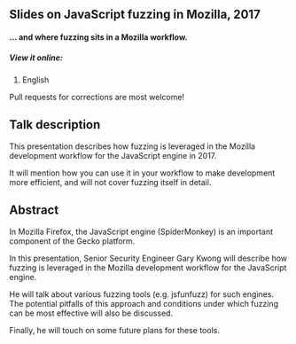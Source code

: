 ## Slides on JavaScript fuzzing in Mozilla, 2017
#### ... and where fuzzing sits in a Mozilla workflow.

##### View it online:
1. English

Pull requests for corrections are most welcome!

## Talk description
This presentation describes how fuzzing is leveraged in the Mozilla development workflow for the JavaScript engine in 2017.

It will mention how you can use it in your workflow to make development more efficient, and will not cover fuzzing itself in detail.

## Abstract
In Mozilla Firefox, the JavaScript engine (SpiderMonkey) is an important component of the Gecko platform.

In this presentation, Senior Security Engineer Gary Kwong will describe how fuzzing is leveraged in the Mozilla development workflow for the JavaScript engine.

He will talk about various fuzzing tools (e.g. jsfunfuzz) for such engines. The potential pitfalls of this approach and conditions under which fuzzing can be most effective will also be discussed.

Finally, he will touch on some future plans for these tools.
